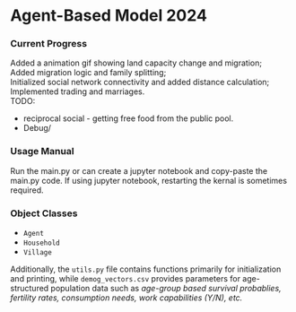 # Agent-Based Model 2024

### Current Progress

Added a animation gif showing land capacity change and migration;  
Added migration logic and family splitting;  
Initialized social network connectivity and added distance calculation;  
Implemented trading and marriages.  
TODO: 
- reciprocal social - getting free food from the public pool.
- Debug/

### Usage Manual
Run the main.py or can create a jupyter notebook and copy-paste the main.py code. If using jupyter notebook, restarting the kernal is sometimes required.

### Object Classes

- `Agent`
- `Household`
- `Village`

Additionally, the `utils.py` file contains functions primarily for initialization and printing, while `demog_vectors.csv` provides parameters for age-structured population data such as *age-group based survival probablies, fertility rates, consumption needs, work capabilities (Y/N), etc.*